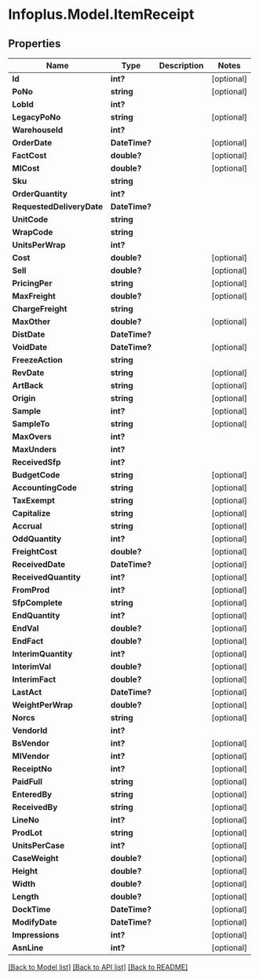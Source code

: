# Infoplus.Model.ItemReceipt
## Properties

Name | Type | Description | Notes
------------ | ------------- | ------------- | -------------
**Id** | **int?** |  | [optional] 
**PoNo** | **string** |  | [optional] 
**LobId** | **int?** |  | 
**LegacyPoNo** | **string** |  | [optional] 
**WarehouseId** | **int?** |  | 
**OrderDate** | **DateTime?** |  | [optional] 
**FactCost** | **double?** |  | [optional] 
**MlCost** | **double?** |  | [optional] 
**Sku** | **string** |  | 
**OrderQuantity** | **int?** |  | 
**RequestedDeliveryDate** | **DateTime?** |  | 
**UnitCode** | **string** |  | 
**WrapCode** | **string** |  | 
**UnitsPerWrap** | **int?** |  | 
**Cost** | **double?** |  | [optional] 
**Sell** | **double?** |  | [optional] 
**PricingPer** | **string** |  | [optional] 
**MaxFreight** | **double?** |  | [optional] 
**ChargeFreight** | **string** |  | 
**MaxOther** | **double?** |  | [optional] 
**DistDate** | **DateTime?** |  | 
**VoidDate** | **DateTime?** |  | [optional] 
**FreezeAction** | **string** |  | 
**RevDate** | **string** |  | [optional] 
**ArtBack** | **string** |  | [optional] 
**Origin** | **string** |  | [optional] 
**Sample** | **int?** |  | [optional] 
**SampleTo** | **string** |  | [optional] 
**MaxOvers** | **int?** |  | 
**MaxUnders** | **int?** |  | 
**ReceivedSfp** | **int?** |  | 
**BudgetCode** | **string** |  | [optional] 
**AccountingCode** | **string** |  | [optional] 
**TaxExempt** | **string** |  | [optional] 
**Capitalize** | **string** |  | [optional] 
**Accrual** | **string** |  | [optional] 
**OddQuantity** | **int?** |  | [optional] 
**FreightCost** | **double?** |  | [optional] 
**ReceivedDate** | **DateTime?** |  | [optional] 
**ReceivedQuantity** | **int?** |  | [optional] 
**FromProd** | **int?** |  | [optional] 
**SfpComplete** | **string** |  | [optional] 
**EndQuantity** | **int?** |  | [optional] 
**EndVal** | **double?** |  | [optional] 
**EndFact** | **double?** |  | [optional] 
**InterimQuantity** | **int?** |  | [optional] 
**InterimVal** | **double?** |  | [optional] 
**InterimFact** | **double?** |  | [optional] 
**LastAct** | **DateTime?** |  | [optional] 
**WeightPerWrap** | **double?** |  | [optional] 
**Norcs** | **string** |  | [optional] 
**VendorId** | **int?** |  | 
**BsVendor** | **int?** |  | [optional] 
**MlVendor** | **int?** |  | [optional] 
**ReceiptNo** | **int?** |  | [optional] 
**PaidFull** | **string** |  | [optional] 
**EnteredBy** | **string** |  | [optional] 
**ReceivedBy** | **string** |  | [optional] 
**LineNo** | **int?** |  | [optional] 
**ProdLot** | **string** |  | [optional] 
**UnitsPerCase** | **int?** |  | [optional] 
**CaseWeight** | **double?** |  | [optional] 
**Height** | **double?** |  | [optional] 
**Width** | **double?** |  | [optional] 
**Length** | **double?** |  | [optional] 
**DockTime** | **DateTime?** |  | [optional] 
**ModifyDate** | **DateTime?** |  | [optional] 
**Impressions** | **int?** |  | [optional] 
**AsnLine** | **int?** |  | [optional] 

[[Back to Model list]](../README.md#documentation-for-models) [[Back to API list]](../README.md#documentation-for-api-endpoints) [[Back to README]](../README.md)

